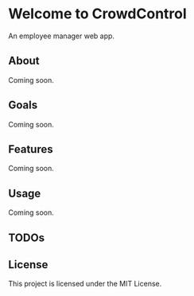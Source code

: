 # Welcome to CrowdControl

An employee manager web app.

## About

Coming soon.

## Goals

Coming soon.

## Features

Coming soon.

## Usage

Coming soon.

## TODOs

## License

This project is licensed under the MIT License.
